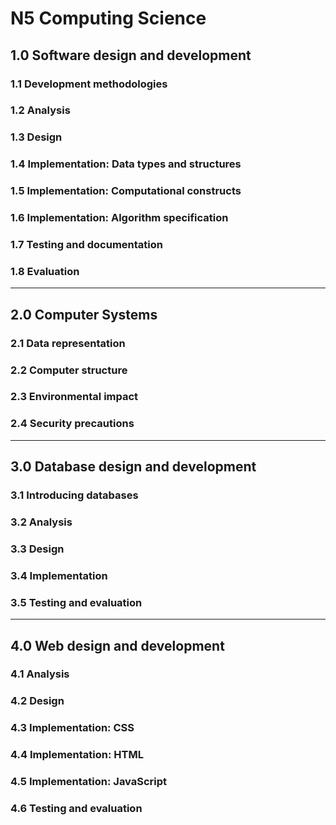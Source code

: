 # N5 Computing Science

## 1.0 Software design and development
### 1.1 Development methodologies
### 1.2 Analysis
### 1.3 Design
### 1.4 Implementation: Data types and structures
### 1.5 Implementation: Computational constructs
### 1.6 Implementation: Algorithm specification
### 1.7 Testing and documentation
### 1.8 Evaluation
***
## 2.0 Computer Systems
### 2.1 Data representation
### 2.2 Computer structure
### 2.3 Environmental impact
### 2.4 Security precautions
***
## 3.0 Database design and development
### 3.1 Introducing databases
### 3.2 Analysis
### 3.3 Design
### 3.4 Implementation
### 3.5 Testing and evaluation
***
## 4.0 Web design and development
### 4.1 Analysis
### 4.2 Design
### 4.3 Implementation: CSS
### 4.4 Implementation: HTML
### 4.5 Implementation: JavaScript
### 4.6 Testing and evaluation
